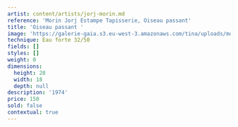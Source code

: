 ```yaml
---
artist: content/artists/jorj-morin.md
reference: 'Morin Jorj Estampe Tapisserie, Oiseau passant'
title: 'Oiseau passant '
image: 'https://galerie-gaia.s3.eu-west-3.amazonaws.com/tina/uploads/morin-jorj-estampe-tapisserie/GALERIE GAIA.J.MORIN.OISEAU PASSANT.29x19.jpg'
technique: Eau forte 32/50
fields: []
styles: []
weight: 0
dimensions:
  height: 28
  width: 18
  depth: null
description: '1974'
price: 150
sold: false
contextual: true
---
```


